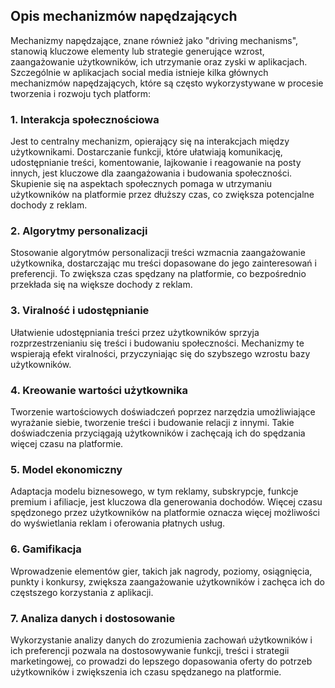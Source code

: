 ## Opis mechanizmów napędzających

Mechanizmy napędzające, znane również jako "driving mechanisms", stanowią kluczowe elementy lub strategie generujące wzrost, zaangażowanie użytkowników, ich utrzymanie oraz zyski w aplikacjach. Szczególnie w aplikacjach social media istnieje kilka głównych mechanizmów napędzających, które są często wykorzystywane w procesie tworzenia i rozwoju tych platform:

### 1. Interakcja społecznościowa
Jest to centralny mechanizm, opierający się na interakcjach między użytkownikami. Dostarczanie funkcji, które ułatwiają komunikację, udostępnianie treści, komentowanie, lajkowanie i reagowanie na posty innych, jest kluczowe dla zaangażowania i budowania społeczności. Skupienie się na aspektach społecznych pomaga w utrzymaniu użytkowników na platformie przez dłuższy czas, co zwiększa potencjalne dochody z reklam.

### 2. Algorytmy personalizacji
Stosowanie algorytmów personalizacji treści wzmacnia zaangażowanie użytkownika, dostarczając mu treści dopasowane do jego zainteresowań i preferencji. To zwiększa czas spędzany na platformie, co bezpośrednio przekłada się na większe dochody z reklam.

### 3. Viralność i udostępnianie
Ułatwienie udostępniania treści przez użytkowników sprzyja rozprzestrzenianiu się treści i budowaniu społeczności. Mechanizmy te wspierają efekt viralności, przyczyniając się do szybszego wzrostu bazy użytkowników.

### 4. Kreowanie wartości użytkownika
Tworzenie wartościowych doświadczeń poprzez narzędzia umożliwiające wyrażanie siebie, tworzenie treści i budowanie relacji z innymi. Takie doświadczenia przyciągają użytkowników i zachęcają ich do spędzania więcej czasu na platformie.

### 5. Model ekonomiczny
Adaptacja modelu biznesowego, w tym reklamy, subskrypcje, funkcje premium i afiliacje, jest kluczowa dla generowania dochodów. Więcej czasu spędzonego przez użytkowników na platformie oznacza więcej możliwości do wyświetlania reklam i oferowania płatnych usług.

### 6. Gamifikacja
Wprowadzenie elementów gier, takich jak nagrody, poziomy, osiągnięcia, punkty i konkursy, zwiększa zaangażowanie użytkowników i zachęca ich do częstszego korzystania z aplikacji.

### 7. Analiza danych i dostosowanie
Wykorzystanie analizy danych do zrozumienia zachowań użytkowników i ich preferencji pozwala na dostosowywanie funkcji, treści i strategii marketingowej, co prowadzi do lepszego dopasowania oferty do potrzeb użytkowników i zwiększenia ich czasu spędzanego na platformie.